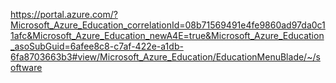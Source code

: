https://portal.azure.com/?Microsoft_Azure_Education_correlationId=08b71569491e4fe9860ad97da0c11afc&Microsoft_Azure_Education_newA4E=true&Microsoft_Azure_Education_asoSubGuid=6afee8c8-c7af-422e-a1db-6fa8703663b3#view/Microsoft_Azure_Education/EducationMenuBlade/~/software
